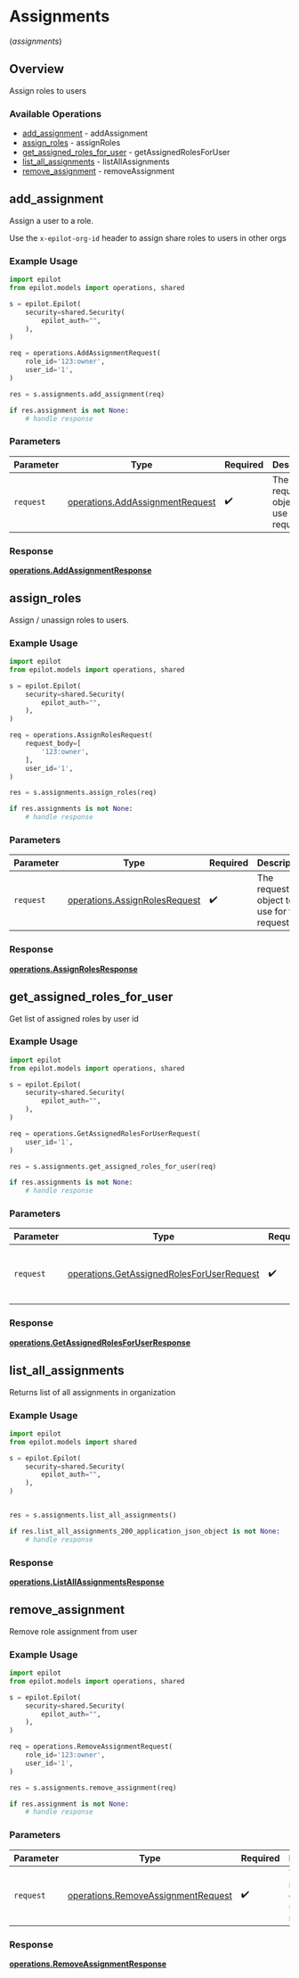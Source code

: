 # Assignments
(*assignments*)

## Overview

Assign roles to users

### Available Operations

* [add_assignment](#add_assignment) - addAssignment
* [assign_roles](#assign_roles) - assignRoles
* [get_assigned_roles_for_user](#get_assigned_roles_for_user) - getAssignedRolesForUser
* [list_all_assignments](#list_all_assignments) - listAllAssignments
* [remove_assignment](#remove_assignment) - removeAssignment

## add_assignment

Assign a user to a role.

Use the `x-epilot-org-id` header to assign share roles to users in other orgs


### Example Usage

```python
import epilot
from epilot.models import operations, shared

s = epilot.Epilot(
    security=shared.Security(
        epilot_auth="",
    ),
)

req = operations.AddAssignmentRequest(
    role_id='123:owner',
    user_id='1',
)

res = s.assignments.add_assignment(req)

if res.assignment is not None:
    # handle response
```

### Parameters

| Parameter                                                                          | Type                                                                               | Required                                                                           | Description                                                                        |
| ---------------------------------------------------------------------------------- | ---------------------------------------------------------------------------------- | ---------------------------------------------------------------------------------- | ---------------------------------------------------------------------------------- |
| `request`                                                                          | [operations.AddAssignmentRequest](../../models/operations/addassignmentrequest.md) | :heavy_check_mark:                                                                 | The request object to use for the request.                                         |


### Response

**[operations.AddAssignmentResponse](../../models/operations/addassignmentresponse.md)**


## assign_roles

Assign / unassign roles to users.

### Example Usage

```python
import epilot
from epilot.models import operations, shared

s = epilot.Epilot(
    security=shared.Security(
        epilot_auth="",
    ),
)

req = operations.AssignRolesRequest(
    request_body=[
        '123:owner',
    ],
    user_id='1',
)

res = s.assignments.assign_roles(req)

if res.assignments is not None:
    # handle response
```

### Parameters

| Parameter                                                                      | Type                                                                           | Required                                                                       | Description                                                                    |
| ------------------------------------------------------------------------------ | ------------------------------------------------------------------------------ | ------------------------------------------------------------------------------ | ------------------------------------------------------------------------------ |
| `request`                                                                      | [operations.AssignRolesRequest](../../models/operations/assignrolesrequest.md) | :heavy_check_mark:                                                             | The request object to use for the request.                                     |


### Response

**[operations.AssignRolesResponse](../../models/operations/assignrolesresponse.md)**


## get_assigned_roles_for_user

Get list of assigned roles by user id

### Example Usage

```python
import epilot
from epilot.models import operations, shared

s = epilot.Epilot(
    security=shared.Security(
        epilot_auth="",
    ),
)

req = operations.GetAssignedRolesForUserRequest(
    user_id='1',
)

res = s.assignments.get_assigned_roles_for_user(req)

if res.assignments is not None:
    # handle response
```

### Parameters

| Parameter                                                                                              | Type                                                                                                   | Required                                                                                               | Description                                                                                            |
| ------------------------------------------------------------------------------------------------------ | ------------------------------------------------------------------------------------------------------ | ------------------------------------------------------------------------------------------------------ | ------------------------------------------------------------------------------------------------------ |
| `request`                                                                                              | [operations.GetAssignedRolesForUserRequest](../../models/operations/getassignedrolesforuserrequest.md) | :heavy_check_mark:                                                                                     | The request object to use for the request.                                                             |


### Response

**[operations.GetAssignedRolesForUserResponse](../../models/operations/getassignedrolesforuserresponse.md)**


## list_all_assignments

Returns list of all assignments in organization

### Example Usage

```python
import epilot
from epilot.models import shared

s = epilot.Epilot(
    security=shared.Security(
        epilot_auth="",
    ),
)


res = s.assignments.list_all_assignments()

if res.list_all_assignments_200_application_json_object is not None:
    # handle response
```


### Response

**[operations.ListAllAssignmentsResponse](../../models/operations/listallassignmentsresponse.md)**


## remove_assignment

Remove role assignment from user

### Example Usage

```python
import epilot
from epilot.models import operations, shared

s = epilot.Epilot(
    security=shared.Security(
        epilot_auth="",
    ),
)

req = operations.RemoveAssignmentRequest(
    role_id='123:owner',
    user_id='1',
)

res = s.assignments.remove_assignment(req)

if res.assignment is not None:
    # handle response
```

### Parameters

| Parameter                                                                                | Type                                                                                     | Required                                                                                 | Description                                                                              |
| ---------------------------------------------------------------------------------------- | ---------------------------------------------------------------------------------------- | ---------------------------------------------------------------------------------------- | ---------------------------------------------------------------------------------------- |
| `request`                                                                                | [operations.RemoveAssignmentRequest](../../models/operations/removeassignmentrequest.md) | :heavy_check_mark:                                                                       | The request object to use for the request.                                               |


### Response

**[operations.RemoveAssignmentResponse](../../models/operations/removeassignmentresponse.md)**

